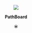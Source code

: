 
<p align="center">
  <img src="https://avatars.githubusercontent.com/u/103881984?s=300&v=4">
</p>
<p align="center">
  <b>PathBoard</b>
</p>
<p align="center">
  ⦿
</p>
